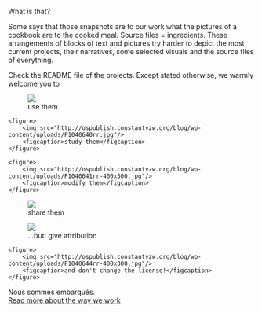 What is that?

Some says that those snapshots are to our work what the
pictures of a cookbook are to the cooked meal.  Source files =
ingredients. These arrangements of blocks of text and pictures try
harder to depict the most current projects, their narratives, some
selected visuals and the source files of everything.

Check the README file of the projects. Except stated otherwise, we warmly welcome you to

<div class="columnx3">
    <figure>
        <img src="http://ospublish.constantvzw.org/blog/wp-content/uploads/P1040639rr-400x300.jpg"/>
        <figcaption>use them</figcaption>
    </figure>


    <figure>
        <img src="http://ospublish.constantvzw.org/blog/wp-content/uploads/P1040640rr.jpg"/>
        <figcaption>study them</figcaption>
    </figure>

    <figure>
        <img src="http://ospublish.constantvzw.org/blog/wp-content/uploads/P1040641rr-400x300.jpg"/>
        <figcaption>modify them</figcaption>
    </figure>
</div>
<div class="columnx3">
    <figure>
        <img src="http://ospublish.constantvzw.org/blog/wp-content/uploads/P1040642rr-400x300.jpg"/>
        <figcaption>share them</figcaption>
    </figure>
    <figure>
        <img src="http://ospublish.constantvzw.org/blog/wp-content/uploads/P1040643rr-400x300.jpg"/>
        <figcaption>&hellip;but: give attribution</figcaption>
    </figure>

    <figure>
        <img src="http://ospublish.constantvzw.org/blog/wp-content/uploads/P1040644rr-400x300.jpg"/>
        <figcaption>and don't change the license!</figcaption>
    </figure>
</div>

Nous sommes embarqués.  
[Read more about the way we work](http://osp.constantvzw.org/about)
